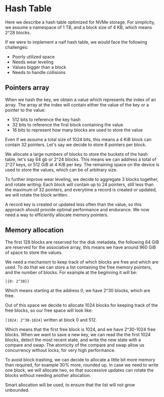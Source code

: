 # Hash Table

Here we describe a hash table optimized for NVMe storage. For 
simplicity, we assume a namespace of 1 TB, and a block size of 4 KB, 
which means 2^28 blocks.

If we were to implement a naif hash table, we would face the following
challenges:

- Poorly utilized space
- Needs wear leveling
- Values bigger than a block
- Needs to handle collisions

## Pointers array

When we hash the key, we obtain a value which represents the index of an array. 
The array at the index will contain either the value of the key or a 
pointer to the value:

- 512 bits to reference the key hash
- 32 bits to reference the first block containing the value
- 16 bits to represent how many blocks are used to store the value

Even if we assume a total size of 1024 bits, this means a 4 KiB block
can contain 32 pointers. Let's say we decide to store 8 pointers per block.

We allocate a large numbers of blocks to store the buckets of the hash table, let's say
64 gb or 2^24 blocks. This means we can address a total of 2^27 keys, or 512 GiB at 
4 KiB per key. The remaining space on the device is used to store the values, 
which can be of arbitrary size.

To further improve wear leveling, we decide to aggregate 3 blocks together, and rotate writing:
Each block will contain up to 24 pointers, still less than the maximum of 32 pointers,
and everytime a record is created or updated, we will rotate the block written.

A record key is created or updated less often than the value, so this approach should
provide optimal performance and endurance. We now need a way to efficiently
allocate memory pointers.

## Memory allocation

The first 128 blocks are reserved for the disk metadata, the following 64 GiB are 
reserved for the associative array, this means we have around 960 GiB of space to
store the values.

We need a mechanism to keep track of which blocks are free and which are used. 
To do that we can store a list containing the free memory pointers, and the number of blocks.
For example at the beginning it will be:

`[{0: 2^30}]`

Which means starting at the address 0, we have 2^30 blocks, which are free.

Out of this space we decide to allocate 1024 blocks for keeping track of the free blocks, so
our free space will look like:

`[1024: 2^30-1024]` written at block 0 and 512.

Which means that the first free block is 1024, and we have 2^30-1024 free blocks.
When we want to save a new key, we can read the the first 1024 blocks, detect the most
recent state, and write the new state with a compare and swap. The atomicity of 
the compare and swap allow us concurrency without locks, for very high performance.

To avoid block trashing, we can decide to allocate a little bit more memory than required,
for example 30% more, rounded up. In case we need to write one block, we will allocate two,
so that successive updates can rotate the blocks without needing another allocation.

Smart allocation will be used, to ensure that the list will not grow unbounded.
